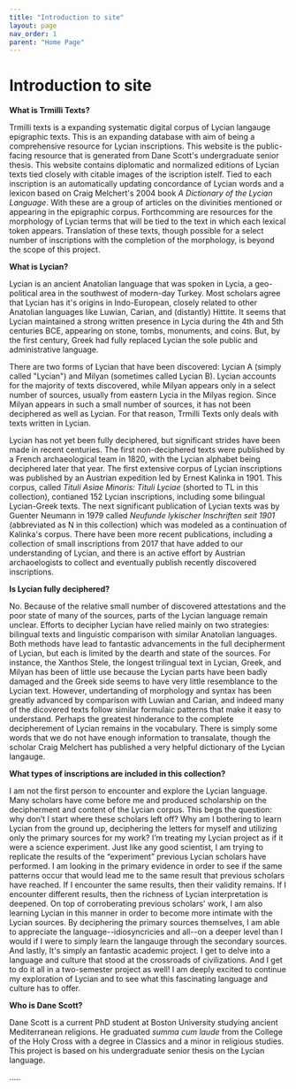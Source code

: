 ```yaml
---
title: "Introduction to site"
layout: page
nav_order: 1
parent: "Home Page"
---
```


# Introduction to site 

**What is Trmilli Texts?**

Trmilli texts is a expanding systematic digital corpus of Lycian langauge epigraphic texts. This is an expanding database with aim of being a comprehensive resource for Lycian inscriptions. This website is the public-facing resource that is generated from Dane Scott's undergraduate senior thesis. This website contains diplomatic and normalized editions of Lycian texts tied closely with citable images of the iscription istelf. Tied to each inscription is an automatically updating concordance of Lycian words and a lexicon based on Craig Melchert's 2004 book *A Dictionary of the Lycian Language*. With these are a group of articles on the divinities mentioned  or appearing in the epigraphic corpus. Forthcomming are resources for the morphology of Lycian terms that will be tied to the text in which each lexical token appears. Translation of these texts, though possible for a select number of inscriptions with the completion of the morphology, is beyond the scope of this project.  

**What is Lycian?**

Lycian is an ancient Anatolian language that was spoken in Lycia, a geo-political area in the southwest of modern-day Turkey. Most scholars agree that Lycian has it's origins in Indo-European, closely related to other Anatolian languages like Luwian, Carian, and (distantly) Hittite. It seems that Lycian maintained a strong written presence in Lycia during the 4th and 5th centuries BCE, appearing on stone, tombs, monuments, and coins. But, by the first century, Greek had fully replaced Lycian the sole public and administrative language.  

There are two forms of Lycian that have been discovered: Lycian A (simply called "Lycian") and Milyan (sometimes called Lycian B). Lycian accounts for the majority of texts discovered, while Milyan appears only in a select number of sources, usually from eastern Lycia in the Milyas region. Since Milyan appears in such a small number of sources, it has not been deciphered as well as Lycian. For that reason, Trmilli Texts only deals with texts written in Lycian. 

Lycian has not yet been fully deciphered, but significant strides have been made in recent centuries. The first non-deciphered texts were published by a French archaeological team in 1820, with the Lycian alphabet being deciphered later that year. The first extensive corpus of Lycian inscriptions was published by an Austrian expedition led by Ernest Kalinka in 1901. This corpus, called *Tituli Asiae Minoris: Tituli Lyciae* (shorted to TL in this collection), contianed 152 Lycian inscriptions, including some bilingual Lycian-Greek texts. The next significant publication of Lycian texts was by Guenter Neumann in 1979 called *Neufunde lykischer Inschriften seit 1901* (abbreviated as N in this collection) which was modeled as a continuation of Kalinka's corpus. There have been more recent publications, including a collection of small inscriptions from 2017 that have added to our understanding of Lycian, and there is an active effort by Austrian archaoelogists to collect and eventually publish recently discovered inscriptions. 

**Is Lycian fully deciphered?**

No. Because of the relative small number of discovered attestations and the poor state of many of the sources, parts of the Lycian language remain unclear. Efforts to decipher Lycian have relied mainly on two strategies: bilingual texts and linguistic comparison with similar Anatolian languages. Both methods have lead to fantastic advancements in the full decipherment of Lycian, but each is limited by the dearth and state of the sources. For instance, the Xanthos Stele, the longest trilingual text in Lycian, Greek, and Milyan has been of little use because the Lycian parts have been badly damaged and the Greek side seems to have very little resemblance to the Lycian text. However, undertanding of morphology and syntax has been greatly advanced by comparison with Luwian and Carian, and indeed many of the dicovered texts follow similar formulaic patterns that make it easy to understand. Perhaps the greatest hinderance to the complete decipherement of Lycian remains in the vocabulary. There is simply some words that we do not have enough information to transalate, though the scholar Craig Melchert has published a very helpful dictionary of the Lycian langauge. 

**What types of inscriptions are included in this collection?**

I am not the first person to encounter and explore the Lycian language. Many scholars have come before me and produced scholarship on the decipherment and content of the Lycian corpus. This begs the question: why don’t I start where these scholars left off? Why am I bothering to learn Lycian from the ground up, deciphering the letters for myself and utilizing only the primary sources for my work? I’m treating my Lycian project as if it were a science experiment. Just like any good scientist, I am trying to replicate the results of the “experiment” previous Lycian scholars have performed. I am looking in the primary evidence in order to see if the same patterns occur that would lead me to the same result that previous scholars have reached. If I encounter the same results, then their validity remains. If I encounter different results, then the richness of Lycian interpretation is deepened. On top of corroberating previous scholars' work, I am also learning Lycian in this manner in order to become more intimate with the Lycian sources. By deciphering the primary sources themselves, I am able to appreciate the language--idiosyncricies and all--on a deeper level than I would if I were to simply learn the langauge through the secondary sources. And lastly, It's simply an fantastic academic project. I get to delve into a language and culture that stood at the crossroads of civilizations. And I get to do it all in a two-semester project as well! I am deeply excited to continue my exploration of Lycian and to see what this fascinating language and culture has to offer.

**Who is Dane Scott?**

Dane Scott is a current PhD student at Boston University studying ancient Mediterranean religions. He graduated *summa cum laude* from the College of the Holy Cross with a degree in Classics and a minor in religious studies. This project is based on his undergraduate senior thesis on the Lycian language. 

.....
